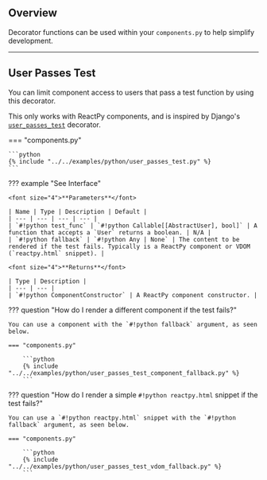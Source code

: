 ## Overview

<p class="intro" markdown>

Decorator functions can be used within your `components.py` to help simplify development.

</p>

---

## User Passes Test

You can limit component access to users that pass a test function by using this decorator.

This only works with ReactPy components, and is inspired by Django's [`user_passes_test`](http://docs.djangoproject.com/en/stable/topics/auth/default/#django.contrib.auth.decorators.user_passes_test) decorator.

=== "components.py"

    ```python
    {% include "../../examples/python/user_passes_test.py" %}
    ```

??? example "See Interface"

    <font size="4">**Parameters**</font>

    | Name | Type | Description | Default |
    | --- | --- | --- | --- |
    | `#!python test_func` | `#!python Callable[[AbstractUser], bool]` | A function that accepts a `User` returns a boolean. | N/A |
    | `#!python fallback` | `#!python Any | None` | The content to be rendered if the test fails. Typically is a ReactPy component or VDOM (`reactpy.html` snippet). |

    <font size="4">**Returns**</font>

    | Type | Description |
    | --- | --- |
    | `#!python ComponentConstructor` | A ReactPy component constructor. |

??? question "How do I render a different component if the test fails?"

    You can use a component with the `#!python fallback` argument, as seen below.

    === "components.py"

        ```python
        {% include "../../examples/python/user_passes_test_component_fallback.py" %}
        ```

??? question "How do I render a simple `#!python reactpy.html` snippet if the test fails?"

    You can use a `#!python reactpy.html` snippet with the `#!python fallback` argument, as seen below.

    === "components.py"

        ```python
        {% include "../../examples/python/user_passes_test_vdom_fallback.py" %}
        ```
